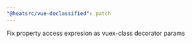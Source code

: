 ```yaml
---
"@heatsrc/vue-declassified": patch
---
```


Fix property access expresion as vuex-class decorator params
